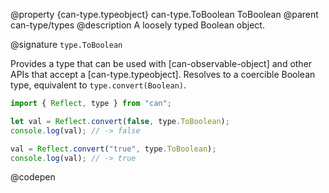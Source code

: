 @property {can-type.typeobject} can-type.ToBoolean ToBoolean
@parent can-type/types
@description A loosely typed Boolean object.

@signature `type.ToBoolean`

  Provides a type that can be used with [can-observable-object] and other APIs that accept a [can-type.typeobject]. Resolves to a coercible Boolean type, equivalent to `type.convert(Boolean)`.

  ```js
  import { Reflect, type } from "can";

  let val = Reflect.convert(false, type.ToBoolean);
  console.log(val); // -> false

  val = Reflect.convert("true", type.ToBoolean);
  console.log(val); // -> true
  ```
  @codepen
